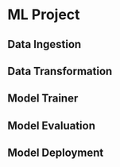 # ML Project
## Data Ingestion
## Data Transformation
## Model Trainer
## Model Evaluation
## Model Deployment


